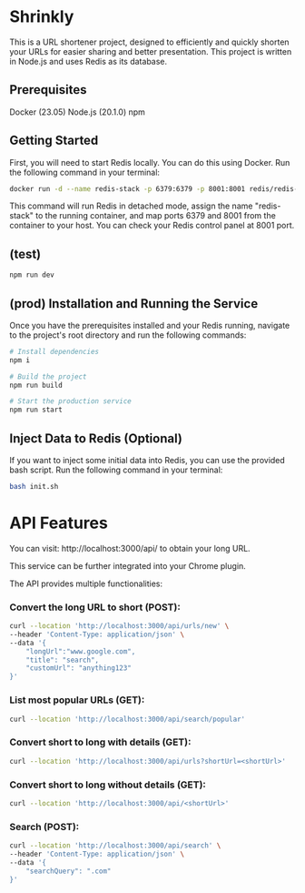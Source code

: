 # Shrinkly

This is a URL shortener project, designed to efficiently and quickly shorten your URLs for easier sharing and better presentation. This project is written in Node.js and uses Redis as its database. 

## Prerequisites
Docker (23.05)
Node.js (20.1.0)
npm

## Getting Started
First, you will need to start Redis locally. You can do this using Docker. Run the following command in your terminal:
```bash
docker run -d --name redis-stack -p 6379:6379 -p 8001:8001 redis/redis-stack:latest
```
This command will run Redis in detached mode, assign the name "redis-stack" to the running container, and map ports 6379 and 8001 from the container to your host. You can check your Redis control panel at 8001 port.


## (test)
```bash
npm run dev
````


## (prod) Installation and Running the Service
Once you have the prerequisites installed and your Redis running, navigate to the project's root directory and run the following commands:
```bash
# Install dependencies
npm i

# Build the project
npm run build

# Start the production service
npm run start
````

## Inject Data to Redis (Optional)
If you want to inject some initial data into Redis, you can use the provided bash script. Run the following command in your terminal:
```bash
bash init.sh
````

# API Features
You can visit: http://localhost:3000/api/<shortUrl> to obtain your long URL.

This service can be further integrated into your Chrome plugin.

The API provides multiple functionalities:

### Convert the long URL to short (POST):
```bash
curl --location 'http://localhost:3000/api/urls/new' \
--header 'Content-Type: application/json' \
--data '{
    "longUrl":"www.google.com",
    "title": "search",
    "customUrl": "anything123"
}'
```
### List most popular URLs (GET):
```bash
curl --location 'http://localhost:3000/api/search/popular'
```
### Convert short to long with details (GET):
```bash
curl --location 'http://localhost:3000/api/urls?shortUrl=<shortUrl>'
```
### Convert short to long without details (GET):
```bash
curl --location 'http://localhost:3000/api/<shortUrl>'
```
### Search (POST):
```bash
curl --location 'http://localhost:3000/api/search' \
--header 'Content-Type: application/json' \
--data '{
    "searchQuery": ".com"
}'
```
